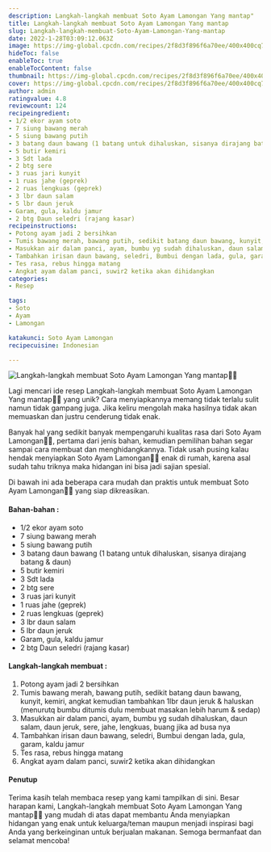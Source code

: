 ```yaml
---
description: Langkah-langkah membuat Soto Ayam Lamongan Yang mantap"
title: Langkah-langkah membuat Soto Ayam Lamongan Yang mantap
slug: Langkah-langkah-membuat-Soto-Ayam-Lamongan-Yang-mantap
date: 2022-1-28T03:09:12.063Z
image: https://img-global.cpcdn.com/recipes/2f8d3f896f6a70ee/400x400cq70/photo.jpg
hideToc: false
enableToc: true
enableTocContent: false
thumbnail: https://img-global.cpcdn.com/recipes/2f8d3f896f6a70ee/400x400cq70/photo.jpg
cover: https://img-global.cpcdn.com/recipes/2f8d3f896f6a70ee/400x400cq70/photo.jpg
author: admin
ratingvalue: 4.8
reviewcount: 124
recipeingredient:
- 1/2 ekor ayam soto
- 7 siung bawang merah
- 5 siung bawang putih
- 3 batang daun bawang (1 batang untuk dihaluskan, sisanya dirajang batang & daun)
- 5 butir kemiri
- 3 Sdt lada
- 2 btg sere
- 3 ruas jari kunyit
- 1 ruas jahe (geprek)
- 2 ruas lengkuas (geprek)
- 3 lbr daun salam
- 5 lbr daun jeruk
- Garam, gula, kaldu jamur
- 2 btg Daun seledri (rajang kasar)
recipeinstructions:
- Potong ayam jadi 2 bersihkan
- Tumis bawang merah, bawang putih, sedikit batang daun bawang, kunyit, kemiri, angkat kemudian tambahkan 1lbr daun jeruk & haluskan (menurutq bumbu ditumis dulu membuat masakan lebih harum & sedap)
- Masukkan air dalam panci, ayam, bumbu yg sudah dihaluskan, daun salam, daun jeruk, sere, jahe, lengkuas, buang jika ad busa nya
- Tambahkan irisan daun bawang, seledri, Bumbui dengan lada, gula, garam, kaldu jamur
- Tes rasa, rebus hingga matang
- Angkat ayam dalam panci, suwir2 ketika akan dihidangkan
categories:
- Resep

tags:
- Soto
- Ayam
- Lamongan

katakunci: Soto Ayam Lamongan
recipecuisine: Indonesian

---
```


![Langkah-langkah membuat Soto Ayam Lamongan Yang mantap👩‍🍳](https://img-global.cpcdn.com/recipes/2f8d3f896f6a70ee/400x400cq70/photo.jpg)

Lagi mencari ide resep Langkah-langkah membuat Soto Ayam Lamongan Yang mantap👩‍🍳 yang unik? Cara menyiapkannya memang tidak terlalu sulit namun tidak gampang juga. Jika keliru mengolah maka hasilnya tidak akan memuaskan dan justru cenderung tidak enak.

Banyak hal yang sedikit banyak mempengaruhi kualitas rasa dari Soto Ayam Lamongan👩‍🍳, pertama dari jenis bahan, kemudian pemilihan bahan segar sampai cara membuat dan menghidangkannya. Tidak usah pusing kalau hendak menyiapkan Soto Ayam Lamongan👩‍🍳 enak di rumah, karena asal sudah tahu triknya maka hidangan ini bisa jadi sajian spesial.

Di bawah ini ada beberapa cara mudah dan praktis untuk membuat Soto Ayam Lamongan👩‍🍳 yang siap dikreasikan.

<!--inarticleads1-->

#### Bahan-bahan :

- 1/2 ekor ayam soto
- 7 siung bawang merah
- 5 siung bawang putih
- 3 batang daun bawang (1 batang untuk dihaluskan, sisanya dirajang batang & daun)
- 5 butir kemiri
- 3 Sdt lada
- 2 btg sere
- 3 ruas jari kunyit
- 1 ruas jahe (geprek)
- 2 ruas lengkuas (geprek)
- 3 lbr daun salam
- 5 lbr daun jeruk
- Garam, gula, kaldu jamur
- 2 btg Daun seledri (rajang kasar)

<!--inarticleads2-->

#### Langkah-langkah membuat :

1. Potong ayam jadi 2 bersihkan
1. Tumis bawang merah, bawang putih, sedikit batang daun bawang, kunyit, kemiri, angkat kemudian tambahkan 1lbr daun jeruk & haluskan (menurutq bumbu ditumis dulu membuat masakan lebih harum & sedap)
1. Masukkan air dalam panci, ayam, bumbu yg sudah dihaluskan, daun salam, daun jeruk, sere, jahe, lengkuas, buang jika ad busa nya
1. Tambahkan irisan daun bawang, seledri, Bumbui dengan lada, gula, garam, kaldu jamur
1. Tes rasa, rebus hingga matang
1. Angkat ayam dalam panci, suwir2 ketika akan dihidangkan

#### Penutup

Terima kasih telah membaca resep yang kami tampilkan di sini. Besar harapan kami, Langkah-langkah membuat Soto Ayam Lamongan Yang mantap👩‍🍳 yang mudah di atas dapat membantu Anda menyiapkan hidangan yang enak untuk keluarga/teman maupun menjadi inspirasi bagi Anda yang berkeinginan untuk berjualan makanan. Semoga bermanfaat dan selamat mencoba!